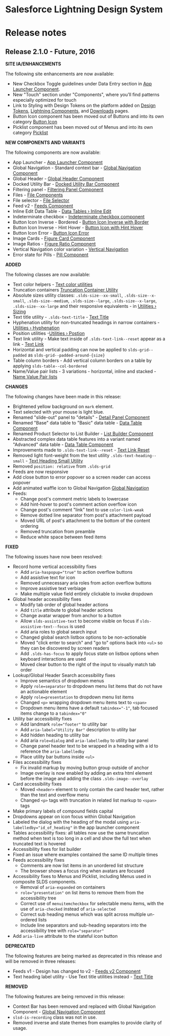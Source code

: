 # Salesforce Lightning Design System
# Release notes

<!-- Release notes authoring guidelines: http://keepachangelog.com/ -->

## Release 2.1.0 - Future, 2016

**SITE IA/ENHANCEMENTS**

The following site enhancements are now available:

- New Checkbox Toggle guidelines under Data Entry section in [App Launcher Component](/guidelines/data-entry/).
- New "Touch" section under "Components", where you’ll find patterns especially optimized for touch
- Link to Styling with Design Tokens on the platform added on [Design Tokens](/design-tokens/), [Lightning Components](/platforms/lightning/), and [Downloads](/downloads/) pages.
- Button Icon component has been moved out of Buttons and into its own category [Button Icon](/components/button-icon)
- Picklist component has been moved out of Menus and into its own category [Picklist](/components/picklist)

**NEW COMPONENTS AND VARIANTS**

The following components are now available:

- App Launcher - [App Launcher Component](/components/app-launcher/)
- Global Navigation - Standard context bar - [Global Navigation Component](/components/global-navigation)
- Global Header - [Global Header Component](/components/global-header)
- Docked Utility Bar - [Docked Utility Bar Component](/components/docked-utility-bar/#utility-bar)
- Filtering panel - [Filtering Panel Component](/components/panels/#filtering)
- Files - [File Components](/components/files/)
- File selector - [File Selector](/components/file-selector)
- Feed v2 - [Feeds Component](/components/feeds/)
- Inline Edit Data Table - [Data Tables › Inline Edit](/components/data-tables/#flavor-inline-edit)
- Indeterminate checkbox - [Indeterminate checkbox component](/components/forms/#flavor-checkbox)
- Button Icon Inverse - Bordered - [Button Icon Inverse with Border](/components/buttons/#icon-container)
- Button Icon Inverse - Hint Hover - [Button Icon with Hint Hover](/components/buttons/#icon-with-hint-hover)
- Button Icon Error - [Button Icon Error](/components/buttons/#flavor-icon)
- Image Cards - [Figure Card Component](/components/images/#flavor-figure)
- Image Ratios - [Figure Ratio Component](/components/images/#flavor-figure)
- Vertical Navigation color variation - [Vertical Navigation](/components/navigation/#flavor-vertical)
- Error state for Pills - [Pill Component](/components/pills/#flavor-base-pill-error)

**ADDED**

The following classes are now available:

- Text color helpers - [Text color utilities](/components/utilities/text#color)
- Truncation containers [Truncation Container Utility](/components/utilities/truncation/#max-width)
- Absolute sizes utility classes: `.slds-size--xx-small`, `.slds-size--x-small`, `.slds-size--medium`, `.slds-size--large`, `.slds-size--x-large`, `.slds-size--xx-large` and their responsive equivalents - in [Utilities › Sizing](/components/utilities/sizing/)
- Text title utility - `.slds-text-title` - [Text Title](/components/utilities/text/#flavor-title)
- Hyphenation utility for non-truncated headings in narrow containers - [Utilities › Hyphenation](/components/utilities/hyphenation/)
- Position utilities -[Utilities › Postion](/components/utilities/position/)
- Text link utility - Make text inside of `.slds-text-link--reset` appear as a link - [Text Link](/components/utilities/interactions/#flavor-text-link)
- Horizontal and vertical padding can now be applied to `slds-grid--padded` as `slds-grid--padded-around-{size}`
- Table column borders - Add vertical column borders on a table by applying `slds-table--col-bordered`
- Name/Value pair lists - 3 variations - horizontal, inline and stacked - [Name Value Pair lists](/components/utilities/lists/#flavor-name-value-pair)

**CHANGES**

The following changes have been made in this release:

- Brightened yellow background on `mark` element.
- Text selected with your mouse is light blue.
- Renamed "slide-out" panel to "details" - [Detail Panel Component](/components/panels/#detail)
- Renamed "Base" data table to "Basic" data table - [Data Table Component](/components/data-tables/)
- Renamed Product Selector to List Builder - [List Builder Component](/components/list-builder/)
- Abstracted complex data table features into a variant named "Advanced" data table - [Data Table Component](/components/data-tables/#advanced)
- Improvements made to `.slds-text-link--reset` - [Text Link Reset](/components/utilities/interactions/#link-reset)
- Removed light font-weight from the text utility `.slds-text-heading--small` - [Text Heading Small Utility](/components/utilities/text/#heading-small)
- Removed `position: relative` from `.slds-grid`
- Feeds are now responsive
- Add close button to error popover so a screen reader can access popover
- Add animated waffle icon to Global Navigation [Global Navigation](/components/global-navigation/)
- Feeds:
  - Change post's comment metric labels to lowercase
  - Add hint-hover to post's comment action overflow icon
  - Change post's comment "link" text to use `color-link-weak`
  - Remove dotted line separator from post's attachment payload
  - Moved URL of post's attachment to the bottom of the content ordering
  - Removed truncation from preamble
  - Reduce white space between feed items

**FIXED**

The following issues have now been resolved:

- Record home vertical accessibility fixes
  - Add `aria-haspopup="true"` to action overflow buttons
  - Add assistive text for icon
  - Removed unnecessary aria roles from action overflow buttons
  - Improve assistive text verbiage
  - Make multiple value field entirely clickable to invoke dropdown
- Global header accessibility fixes
  - Modify tab order of global header actions
  - Add `title` attribute to global header actions
  - Change avatar wrapper from anchor to a button
  - Allow `slds-assistive-text` to become visible on focus if `slds-assistive-text--focus` is used
  - Add aria roles to global search input
  - Changed global search listbox options to be non-actionable
  - Moved "click enter to search" and "go to" options back into `<ul>` so they can be discovered by screen readers
  - Add `.slds-has-focus` to apply focus state on listbox options when keyboard interactions are used
  - Moved clear button to the right of the input to visually match tab order
- Lookup/Global Header Search accessibility fixes
  - Improve semantics of dropdown menus
  - Apply `role=separator` to dropdown menu list items that do not have an actionable element
  - Apply `role=presentation` to dropdown menu list items
  - Changed `<p>` wrapping dropdown menu items text to `<span>`
  - Dropdown menu items have a default `tabindex="-1"`, tab focused items change to a `tabindex="0"`
- Utility bar accessibility fixes
  - Add landmark `role="footer"` to utility bar
  - Add `aria-label="Utility Bar"` description to utility bar
  - Add hidden heading to utility bar
  - Add aria `role=dialog` and `aria-labelledby` to utility bar panel
  - Change panel header text to be wrapped in a heading with a id to reference the `aria-labelledby`
  - Place utility bar buttons inside `<ul>`
- Files accessibility fixes
  - Fix invalid markup by moving button group outside of anchor
  - Image overlay is now enabled by adding an extra html element before the image and adding the class `.slds-image--overlay`
- Card accessibility fixes
  - Moved `<header>` element to only contain the card header text, rather than the text and overflow menu
  - Changed `<p>` tags with truncation in related list markup to `<span>` tags
- Make primary labels of compound fields capital
- Dropdowns appear on icon focus within Global Navigation
- Labeled the dialog with the heading of the modal using `aria-labelledby="id_of_heading"` in the app launcher component
- Tables accessibility fixes: all tables now use the same truncation method when text is too long in a cell and show the full text when truncated text is hovered
- Accessibility fixes for list builder
- Fixed an issue where examples contained the same ID multiple times
- Feeds accessibility fixes
  - Comments are now list items in an unordered list structure
  - The browser shows a focus ring when avatars are focused
- Accessibility fixes to Menus and Picklist, including Menus used in composite SLDS components.
  - Removal of `aria-expanded` on containers
  - `role="presentation"` on list items to remove them from the accessibility tree
  - Correct use of `menuitemcheckbox` for selectable menu items, with the use of `aria-checked` instead of `aria-selected`
  - Correct sub heading menus which was split across multiple un-ordered lists
  - Include line separators and sub-heading separators into the accessibility tree with `role="separator"`
- Add `aria-live` attribute to the stateful icon button

**DEPRECATED**

The following features are being marked as deprecated in this release and will be removed in three releases:

- Feeds v1 - Design has changed to v2 - [Feeds v2 Component](/components/feeds/)
- Text heading label utility - Use Text title utilities instead - [Text Title](/components/utilities/text/#flavor-title)

**REMOVED**

The following features are being removed in this release:

- Context Bar has been removed and replaced with Global Navigation Component - [Global Navigation Component](/components/global-navigation)
- `slsd-is-recording` class was not in use.
- Removed inverse and state themes from examples to provide clarity of usage.
